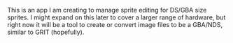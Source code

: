 This is an app I am creating to manage sprite editing for DS/GBA size sprites. I might expand on this later to cover a larger range of hardware, but right now it will be a tool to create or convert image files to be a GBA/NDS, similar to GRIT (hopefully).
